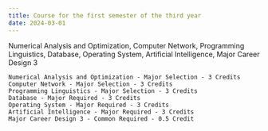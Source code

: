 ```yaml
---
title: Course for the first semester of the third year
date: 2024-03-01
---
```


Numerical Analysis and Optimization, Computer Network, Programming Linguistics, Database, Operating System, Artificial Intelligence, Major Career Design 3

<!--more-->
```
Numerical Analysis and Optimization - Major Selection - 3 Credits
Computer Network - Major Selection - 3 Credits
Programming Linguistics - Major Selection - 3 Credits
Database - Major Required - 3 Credits
Operating System - Major Required - 3 Credits
Artificial Intelligence - Major Required - 3 Credits
Major Career Design 3 - Common Required - 0.5 Credit
```